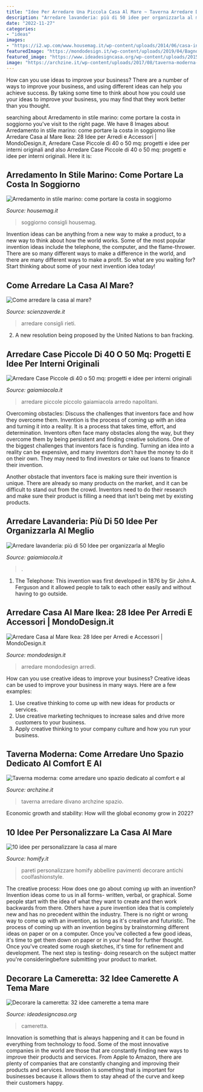 ```yaml
---
title: "Idee Per Arredare Una Piccola Casa Al Mare ~ Taverna Arredare Divano Archzine Spazio"
description: "Arredare lavanderia: più di 50 idee per organizzarla al meglio"
date: "2022-11-27"
categories:
- "ideas"
images:
- "https://i2.wp.com/www.housemag.it/wp-content/uploads/2014/06/casa-in-stile-costiera.jpg?resize=1150%2C742&amp;ssl=1"
featuredImage: "https://mondodesign.it/wp-content/uploads/2019/04/Bagno-Casa-Mare-Ikea-1.jpg"
featured_image: "https://www.ideadesigncasa.org/wp-content/uploads/2015/09/idee-cameretta-tema-mare.jpg"
image: "https://archzine.it/wp-content/uploads/2017/08/taverna-moderna-grande-divano.jpg"
---
```



How can you use ideas to improve your business?
There are a number of ways to improve your business, and using different ideas can help you achieve success. By taking some time to think about how you could use your ideas to improve your business, you may find that they work better than you thought.

	

		
searching about Arredamento in stile marino: come portare la costa in soggiorno you've visit to the right page. We have 8 Images about Arredamento in stile marino: come portare la costa in soggiorno like Arredare Casa al Mare Ikea: 28 Idee per Arredi e Accessori | MondoDesign.it, Arredare Case Piccole di 40 o 50 mq: progetti e idee per interni originali and also Arredare Case Piccole di 40 o 50 mq: progetti e idee per interni originali. Here it is:
		
    
## Arredamento In Stile Marino: Come Portare La Costa In Soggiorno

<img loading=lazy src="https://i2.wp.com/www.housemag.it/wp-content/uploads/2014/06/casa-in-stile-costiera.jpg?resize=1150%2C742&amp;ssl=1" onerror="this.onerror=null;this.src='https://tse2.mm.bing.net/th?id=OIP.xJj7RNx1QodQU5dhAsRDuAHaEx&amp;pid=15.1';" alt="Arredamento in stile marino: come portare la costa in soggiorno">

_Source: housemag.it_

>soggiorno consigli housemag. 

	

Invention ideas can be anything from a new way to make a product, to a new way to think about how the world works. Some of the most popular invention ideas include the telephone, the computer, and the flame-thrower. There are so many different ways to make a difference in the world, and there are many different ways to make a profit. So what are you waiting for? Start thinking about some of your next invention idea today!

    
## Come Arredare La Casa Al Mare?

<img loading=lazy src="https://scienzaverde.it/wp-content/uploads/2018/11/arredare-casa-al-mare.jpg" onerror="this.onerror=null;this.src='https://tse2.mm.bing.net/th?id=OIP.oi9z3PWgACwL-p_h7BhssQHaDt&amp;pid=15.1';" alt="Come arredare la casa al mare?">

_Source: scienzaverde.it_

>arredare consigli rieti. 

	

2. A new resolution being proposed by the United Nations to ban fracking.

    
## Arredare Case Piccole Di 40 O 50 Mq: Progetti E Idee Per Interni Originali

<img loading=lazy src="https://www.gaiamiacola.it/wp-content/uploads/2019/01/arredare-case-piccole-32.jpg" onerror="this.onerror=null;this.src='https://tse3.mm.bing.net/th?id=OIP.Zi-yjhBDYxzNwJU-XUYxfwHaE7&amp;pid=15.1';" alt="Arredare Case Piccole di 40 o 50 mq: progetti e idee per interni originali">

_Source: gaiamiacola.it_

>arredare piccole piccolo gaiamiacola arredo napolitani. 

	

Overcoming obstacles: Discuss the challenges that inventors face and how they overcome them.
Invention is the process of coming up with an idea and turning it into a reality. It is a process that takes time, effort, and determination. Inventors often face many obstacles along the way, but they overcome them by being persistent and finding creative solutions.
One of the biggest challenges that inventors face is funding. Turning an idea into a reality can be expensive, and many inventors don’t have the money to do it on their own. They may need to find investors or take out loans to finance their invention.

Another obstacle that inventors face is making sure their invention is unique. There are already so many products on the market, and it can be difficult to stand out from the crowd. Inventors need to do their research and make sure their product is filling a need that isn’t being met by existing products.

    
## Arredare Lavanderia: Più Di 50 Idee Per Organizzarla Al Meglio

<img loading=lazy src="https://www.gaiamiacola.it/wp-content/uploads/2019/03/organizzare-la-lavanderia-7.jpg" onerror="this.onerror=null;this.src='https://tse1.mm.bing.net/th?id=OIP.1LycX7ebQM5ZuuCGrbB9BwHaJ2&amp;pid=15.1';" alt="Arredare lavanderia: più di 50 Idee per organizzarla al Meglio">

_Source: gaiamiacola.it_

>. 

	

1. The Telephone: This invention was first developed in 1876 by Sir John A. Ferguson and it allowed people to talk to each other easily and without having to go outside.

    
## Arredare Casa Al Mare Ikea: 28 Idee Per Arredi E Accessori | MondoDesign.it

<img loading=lazy src="https://mondodesign.it/wp-content/uploads/2019/04/Bagno-Casa-Mare-Ikea-1.jpg" onerror="this.onerror=null;this.src='https://tse2.mm.bing.net/th?id=OIP.skqjO5qWK4YwB1qIRiBfgAHaFh&amp;pid=15.1';" alt="Arredare Casa al Mare Ikea: 28 Idee per Arredi e Accessori | MondoDesign.it">

_Source: mondodesign.it_

>arredare mondodesign arredi. 

	

How can you use creative ideas to improve your business?
Creative ideas can be used to improve your business in many ways. Here are a few examples:
1. Use creative thinking to come up with new ideas for products or services.
2. Use creative marketing techniques to increase sales and drive more customers to your business.
3. Apply creative thinking to your company culture and how you run your business.

    
## Taverna Moderna: Come Arredare Uno Spazio Dedicato Al Comfort E Al

<img loading=lazy src="https://archzine.it/wp-content/uploads/2017/08/taverna-moderna-grande-divano.jpg" onerror="this.onerror=null;this.src='https://tse4.mm.bing.net/th?id=OIP.lg5v_yN2jnj__gMxkNyn2QHaFj&amp;pid=15.1';" alt="Taverna moderna: come arredare uno spazio dedicato al comfort e al">

_Source: archzine.it_

>taverna arredare divano archzine spazio. 

	

Economic growth and stability: How will the global economy grow in 2022?
 

    
## 10 Idee Per Personalizzare La Casa Al Mare

<img loading=lazy src="https://images.homify.com/c_fill,f_auto,q_auto:eco,w_260/v1440299746/p/photo/image/597780/1891.jpg" onerror="this.onerror=null;this.src='https://tse1.mm.bing.net/th?id=OIP.eKIVWowkPBbY5NppSOfJ7gAAAA&amp;pid=15.1';" alt="10 idee per personalizzare la casa al mare">

_Source: homify.it_

>pareti personalizzare homify abbellire pavimenti decorare antichi coolfashionstyle. 

	

The creative process: How does one go about coming up with an invention?
Invention ideas come to us in all forms- written, verbal, or graphical. Some people start with the idea of what they want to create and then work backwards from there. Others have a pure invention idea that is completely new and has no precedent within the industry. There is no right or wrong way to come up with an invention, as long as it's creative and futuristic. The process of coming up with an invention begins by brainstorming different ideas on paper or on a computer. Once you've collected a few good ideas, it's time to get them down on paper or in your head for further thought. Once you've created some rough sketches, it's time for refinement and development. The next step is testing- doing research on the subject matter you're consideringbefore submitting your product to market.

    
## Decorare La Cameretta: 32 Idee Camerette A Tema Mare

<img loading=lazy src="https://www.ideadesigncasa.org/wp-content/uploads/2015/09/idee-cameretta-tema-mare.jpg" onerror="this.onerror=null;this.src='https://tse4.mm.bing.net/th?id=OIP.G1zJVeew3B1udebGK32aQAHaJD&amp;pid=15.1';" alt="Decorare la cameretta: 32 idee camerette a tema mare">

_Source: ideadesigncasa.org_

>cameretta. 

	

Innovation is something that is always happening and it can be found in everything from technology to food. Some of the most innovative companies in the world are those that are constantly finding new ways to improve their products and services. From Apple to Amazon, there are plenty of companies that are constantly changing and improving their products and services. Innovation is something that is important for businesses because it allows them to stay ahead of the curve and keep their customers happy.

